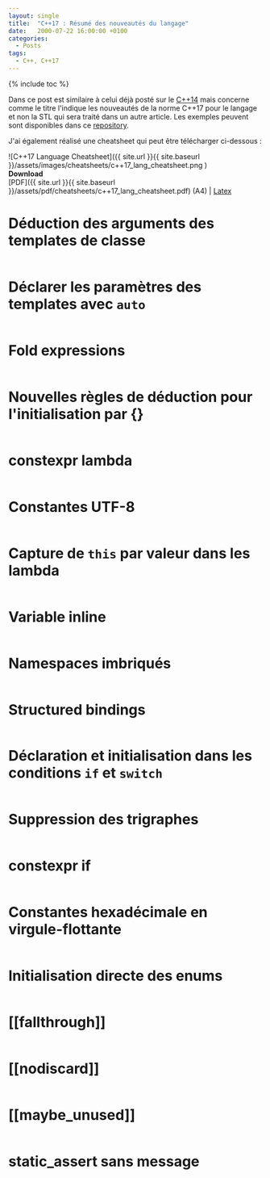 ```yaml
---
layout: single
title:  "C++17 : Résumé des nouveautés du langage"
date:   2000-07-22 16:00:00 +0100
categories:
  - Posts
tags:
  - C++, C++17
---
```


{% include toc %}

Dans ce post est similaire à celui déjà posté sur le [C++14](https://abdelkaderamar.github.io/posts/2018/07/19/cpp14_language_new_features.html)
mais concerne comme le titre l'indique les nouveautés de la norme C++17 pour le
langage et non la STL qui sera traité dans un autre article. Les exemples
peuvent sont disponibles dans ce [repository](https://github.com/abdelkaderamar/cpp-samples/tree/master/src/c%2B%2B17).

J'ai également réalisé une cheatsheet qui peut être télécharger ci-dessous :

![C++17 Language Cheatsheet]({{ site.url }}{{ site.baseurl }}/assets/images/cheatsheets/c++17_lang_cheatsheet.png )  
**Download**  
[PDF]({{ site.url }}{{ site.baseurl }}/assets/pdf/cheatsheets/c++17_lang_cheatsheet.pdf) (A4) |
[Latex](https://github.com/abdelkaderamar/cheatsheets/blob/master/cpp/c%2B%2B17_lang_cheatsheet.tex)

# Déduction des arguments des templates de classe

```cpp
```

# Déclarer les paramètres des templates avec `auto`

```cpp
```

# Fold expressions

```cpp
```

# Nouvelles règles de déduction pour l'initialisation par {}

```cpp
```

# constexpr lambda

```cpp
```

# Constantes UTF-8

```cpp
```

# Capture de `this` par valeur dans les lambda

```cpp
```

# Variable inline

```cpp
```

# Namespaces imbriqués

```cpp
```

# Structured bindings

```cpp
```

# Déclaration et initialisation dans les conditions `if` et `switch`

```cpp
```

# Suppression des trigraphes

```cpp
```

# constexpr if

```cpp
```

# Constantes hexadécimale en virgule-flottante

```cpp
```

# Initialisation directe des enums

```cpp
```

# [[fallthrough]]

```cpp
```

# [[nodiscard]]

```cpp
```

# [[maybe_unused]]

```cpp
```

# static_assert sans message

```cpp
```
